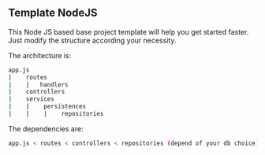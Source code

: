 ## Template NodeJS

This Node JS based base project template will help you get started faster. 
Just modify the structure according your necessity.

The architecture is:
```bash
app.js
|    routes
|    |   handlers
|    controllers
|    services
|    |    persistences
|    |    |    repositories
```

The dependencies are:
```bash
app.js < routes < controllers < repositories (depend of your db choice) < services < persistences (dbrepository.js)
```

